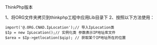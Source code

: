 ThinkPhp版本

1、将ORG文件夹拷贝到thinkphp工程中应用Lib目录下
2、按照以下方法使用：

    import('@.ORG.CNAD.IpLocation');// 导入IpLocation类
    $Ip = new IpLocation();// 实例化类 参数表示IP地址库文件
    $area = $Ip->getlocation($qip); // 获取某个IP地址所在的位置